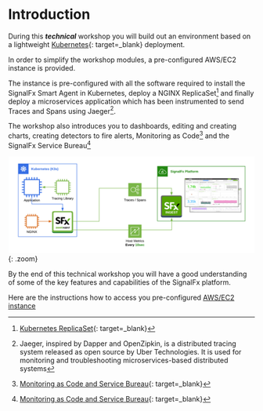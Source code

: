 # Introduction

During this _**technical**_ workshop you will build out an environment based on a lightweight [Kubernetes](https://k3s.io/){: target=_blank} deployment.

In order to simplify the workshop modules, a pre-configured AWS/EC2 instance is provided.

The instance is pre-configured with all the software required to install the SignalFx Smart Agent in Kubernetes, deploy a NGINX ReplicaSet[^1] and finally deploy a microservices application which has been instrumented to send Traces and Spans using Jaeger[^2].

The workshop also introduces you to dashboards, editing and creating charts, creating detectors to fire alerts, Monitoring as Code[^3] and the SignalFx Service Bureau[^3]

![SFx Architecture](../images/smartagent/architecture.png){: .zoom}

By the end of this technical workshop you will have a good understanding of some of the key features and capabilities of the SignalFx platform.

Here are the instructions how to access you pre-configured [AWS/EC2 instance](../../smartagent/connect-info/)

[^1]: [Kubernetes ReplicaSet](https://kubernetes.io/docs/concepts/workloads/controllers/replicaset/){: target=_blank}
[^2]: Jaeger, inspired by Dapper and OpenZipkin, is a distributed tracing system released as open source by Uber Technologies. It is used for monitoring and troubleshooting microservices-based distributed systems
[^3]: [Monitoring as Code and Service Bureau](https://www.splunk.com/en_us/blog/it/monitoring-observability-enterprise-service.html){: target=_blank}
